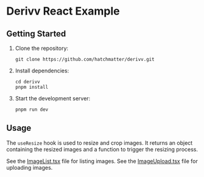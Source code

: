 # Derivv React Example

## Getting Started

1. Clone the repository:
   ```
   git clone https://github.com/hatchmatter/derivv.git
   ```

2. Install dependencies:
   ```
   cd derivv
   pnpm install
   ```

3. Start the development server:
   ```
   pnpm run dev
   ```

## Usage

The `useResize` hook is used to resize and crop images. It returns an object containing the resized images and a function to trigger the resizing process.

See the [ImageList.tsx](./src/ImageList.tsx) file for listing images.
See the [ImageUpload.tsx](./src/ImageUpload.tsx) file for uploading images.